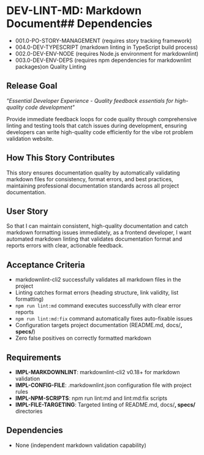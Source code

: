 # DEV-LINT-MD: Markdown Document## Dependencies

- 001.0-PO-STORY-MANAGEMENT (requires story tracking framework)
- 004.0-DEV-TYPESCRIPT (markdown linting in TypeScript build process)
- 002.0-DEV-ENV-NODE (requires Node.js environment for markdownlint)
- 003.0-DEV-ENV-DEPS (requires npm dependencies for markdownlint packages)on Quality Linting

## Release Goal

_"Essential Developer Experience - Quality feedback essentials for high-quality code development"_

Provide immediate feedback loops for code quality through comprehensive linting and testing tools that catch issues during development, ensuring developers can write high-quality code efficiently for the vibe rot problem validation website.

## How This Story Contributes

This story ensures documentation quality by automatically validating markdown files for consistency, format errors, and best practices, maintaining professional documentation standards across all project documentation.

## User Story

So that I can maintain consistent, high-quality documentation and catch markdown formatting issues immediately, as a frontend developer, I want automated markdown linting that validates documentation format and reports errors with clear, actionable feedback.

## Acceptance Criteria

- markdownlint-cli2 successfully validates all markdown files in the project
- Linting catches format errors (heading structure, link validity, list formatting)
- `npm run lint:md` command executes successfully with clear error reports
- `npm run lint:md:fix` command automatically fixes auto-fixable issues
- Configuration targets project documentation (README.md, docs/**, specs/**)
- Zero false positives on correctly formatted markdown

## Requirements

- **IMPL-MARKDOWNLINT**: markdownlint-cli2 v0.18+ for markdown validation
- **IMPL-CONFIG-FILE**: .markdownlint.json configuration file with project rules
- **IMPL-NPM-SCRIPTS**: npm run lint:md and lint:md:fix scripts
- **IMPL-FILE-TARGETING**: Targeted linting of README.md, docs/**, specs/** directories

## Dependencies

- None (independent markdown validation capability)
